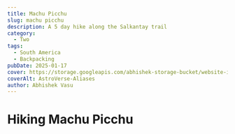 ```yaml
---
title: Machu Picchu
slug: machu picchu
description: A 5 day hike along the Salkantay trail
category:
  - Two
tags:
  - South America
  - Backpacking
pubDate: 2025-01-17
cover: https://storage.googleapis.com/abhishek-storage-bucket/website-images/Machu-Picchu/DSC_1961.jpg
coverAlt: AstroVerse-Aliases
author: Abhishek Vasu
---
```


# Hiking Machu Picchu